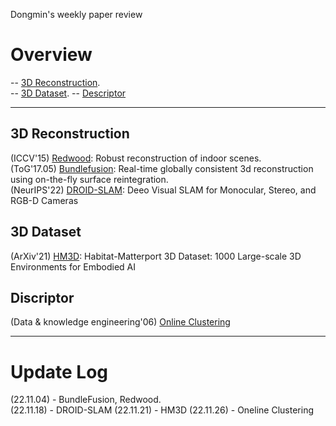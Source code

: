 Dongmin's weekly paper review
# Overview
-- [3D Reconstruction](#3D-Reconstruction).  
-- [3D Dataset](#3D-Dataset). 
-- [Descriptor](#Descriptor)

---
## 3D Reconstruction
(ICCV'15) [Redwood](https://github.com/Dongmingo/Paper_review/blob/main/Dongmin/3D%20reconstruction/Redwood.md): Robust reconstruction of indoor scenes.  
(ToG'17.05) [Bundlefusion](https://github.com/Dongmingo/Paper_review/blob/main/Dongmin/3D%20reconstruction/BundleFusion.md): Real-time globally consistent 3d reconstruction using on-the-fly surface reintegration.  
(NeurIPS'22) [DROID-SLAM](https://github.com/Dongmingo/Paper_review/blob/main/Dongmin/3D%20reconstruction/DROID-SLAM.md): Deeo Visual SLAM for Monocular, Stereo, and RGB-D Cameras

## 3D Dataset
(ArXiv'21) [HM3D](https://github.com/Dongmingo/Paper_review/blob/main/Dongmin/3D%20Indoor%20Dataset/HM3D.md): Habitat-Matterport 3D Dataset: 1000 Large-scale 3D Environments for Embodied AI

## Discriptor
(Data & knowledge engineering'06) [Online Clustering](https://github.com/Dongmingo/Paper_review/blob/main/Dongmin/Descriptor/Online%20Clustering.md)

---
# Update Log
(22.11.04) - BundleFusion, Redwood.  
(22.11.18) - DROID-SLAM
(22.11.21) - HM3D
(22.11.26) - Oneline Clustering
